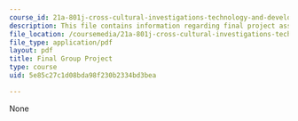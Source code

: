 ```yaml
---
course_id: 21a-801j-cross-cultural-investigations-technology-and-development-fall-2012
description: This file contains information regarding final project assignment sheet.
file_location: /coursemedia/21a-801j-cross-cultural-investigations-technology-and-development-fall-2012/5e85c27c1d08bda98f230b2334bd3bea_MIT21A_801JF12_FinGrouPr.pdf
file_type: application/pdf
layout: pdf
title: Final Group Project
type: course
uid: 5e85c27c1d08bda98f230b2334bd3bea

---
```

None